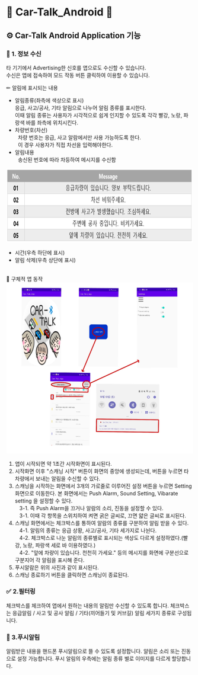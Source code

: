 # 📱 Car-Talk_Android 📱
## ⚙ Car-Talk Android Application 기능
### 📢 1. 정보 수신
타 기기에서 Advertising한 신호를 앱으로도 수신할 수 있습니다. <br>
수신은 앱에 접속하여 모드 작동 버튼 클릭하여 이용할 수 있습니다. <br>

✏︎ 알림에 표시되는 내용
* 알림종류(좌측에 색상으로 표시) <br>
응급, 사고/공사, 기타 알림으로 나누어 알림 종류를 표시한다.<br>
이때 알림 종류는 사용자가 시각적으로 쉽게 인지할 수 있도록 각각 빨강, 노랑, 파랑색 바를 좌측에 위치시킨다.<br>
* 차량번호(차선) <br>
&nbsp; 차량 번호는 응급, 사고 알람에서만 사용 가능하도록 한다. <br>
&nbsp; 이 경우 사용자가 직접 차선을 입력해야한다.<br>
* 알림내용 <br>
&nbsp; 송신된 번호에 따라 차등하여 메시지를 수신함 <br>

<img src = "application\message.PNG" width = "800" height = "200" alt = "messge contents">

* 시간(우측 하단에 표시) 
* 알림 삭제(우측 상단에 표시)<br><br>

🍓 구체적 앱 동작
<img src = "application\aplication active.jpg" alt = "application active">
1. 앱이 시작되면 약 1초간 시작화면이 표시된다.<br>
2. 시작화면 이후 "스캐닝 시작" 버튼이 화면의 중앙에 생성되는데, 버튼을 누르면 타 차량에서 보내는 알림을 수신할 수 있다.<br>
3. 스캐닝을 시작하는 화면에서 3개의 가로줄로 이루어진 설정 버튼을 누르면 Setting 화면으로 이동한다. 본 화면에서는 Push Alarm, Sound Setting, Vibarate setting 을 설정할 수 있다.<br>
&nbsp;&nbsp; 3-1. 즉 Push Alarm을 끄거나 알람의 소리, 진동을 설정할 수 있다.<br>
&nbsp;&nbsp; 3-1. 이때 각 항목을 스위치하여 켜면 굵은 글씨로, 끄면 얇은 글씨로 표시된다.<br>
4. 스캐닝 화면에서는 체크박스를 통하여 알람의 종류를 구분하여 알림 받을 수 있다.<br>
&nbsp;&nbsp; 4-1. 알림의 종류는 응급 상황, 사고/공사, 기타 세가지로 나뉜다.<br>
&nbsp;&nbsp; 4-2. 체크박스로 나눈 알림의 종류별로 표시되는 색상도 다르게 설정하였다.(빨강, 노랑, 파랑색 세로 바 이용하였다.) <br>
&nbsp;&nbsp; 4-2. "앞에 차량이 있습니다. 천천히 가세요." 등의 메시지를 화면에 구분선으로 구분지어 각 알림을 표시해 준다.<br>
5. 푸시알람은 위의 사진과 같이 표시된다.<br>
6. 스캐닝 종료하기 버튼을 클릭하면 스캐닝이 종료된다.<br>


### ✅ 2.필터링
체크박스를 체크하여 앱에서 원하는 내용의 알림만 수신할 수 있도록 합니다.
체크박스는 응급알림 / 사고 및 공사 알림 / 기타(끼어들기 및 커브길) 알림 세가지 종류로 구성됩니다. <br>

### 🔔 3.푸시알림
알림받은 내용을 핸드폰 푸시알림으로 뜰 수 있도록 설정합니다.
알림은 소리 또는 진동으로 설정 가능합니다.
푸시 알림의 우측에는 알림 종류 별로 이미지를 다르게 할당합니다.
